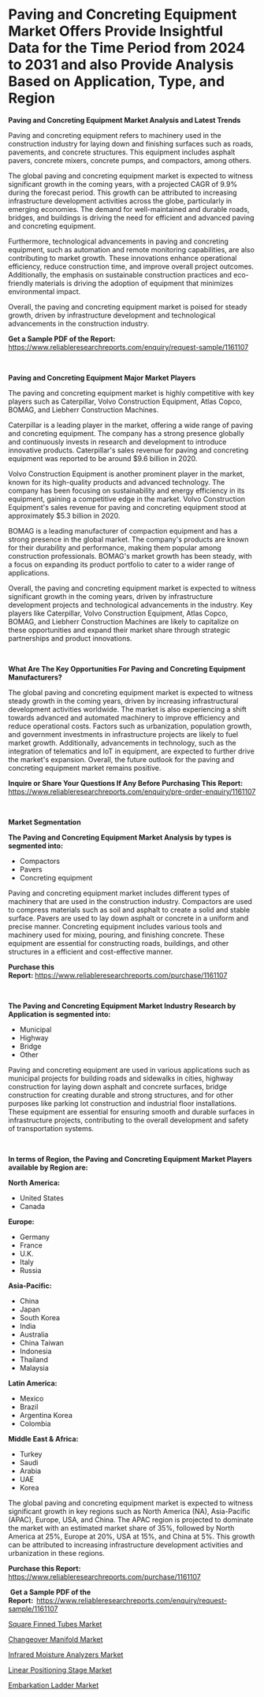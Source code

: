 <p><h1>Paving and Concreting Equipment Market Offers Provide Insightful Data for the Time Period from 2024 to 2031 and also Provide Analysis Based on Application, Type, and Region</h1></p><p><strong>Paving and Concreting Equipment Market Analysis and Latest Trends</strong></p>
<p><p>Paving and concreting equipment refers to machinery used in the construction industry for laying down and finishing surfaces such as roads, pavements, and concrete structures. This equipment includes asphalt pavers, concrete mixers, concrete pumps, and compactors, among others.</p><p>The global paving and concreting equipment market is expected to witness significant growth in the coming years, with a projected CAGR of 9.9% during the forecast period. This growth can be attributed to increasing infrastructure development activities across the globe, particularly in emerging economies. The demand for well-maintained and durable roads, bridges, and buildings is driving the need for efficient and advanced paving and concreting equipment.</p><p>Furthermore, technological advancements in paving and concreting equipment, such as automation and remote monitoring capabilities, are also contributing to market growth. These innovations enhance operational efficiency, reduce construction time, and improve overall project outcomes. Additionally, the emphasis on sustainable construction practices and eco-friendly materials is driving the adoption of equipment that minimizes environmental impact.</p><p>Overall, the paving and concreting equipment market is poised for steady growth, driven by infrastructure development and technological advancements in the construction industry.</p></p>
<p><strong>Get a Sample PDF of the Report:&nbsp;</strong> <a href="https://www.reliableresearchreports.com/enquiry/request-sample/1161107">https://www.reliableresearchreports.com/enquiry/request-sample/1161107</a></p>
<p>&nbsp;</p>
<p><strong>Paving and Concreting Equipment Major Market Players</strong></p>
<p><p>The paving and concreting equipment market is highly competitive with key players such as Caterpillar, Volvo Construction Equipment, Atlas Copco, BOMAG, and Liebherr Construction Machines. </p><p>Caterpillar is a leading player in the market, offering a wide range of paving and concreting equipment. The company has a strong presence globally and continuously invests in research and development to introduce innovative products. Caterpillar's sales revenue for paving and concreting equipment was reported to be around $9.6 billion in 2020.</p><p>Volvo Construction Equipment is another prominent player in the market, known for its high-quality products and advanced technology. The company has been focusing on sustainability and energy efficiency in its equipment, gaining a competitive edge in the market. Volvo Construction Equipment's sales revenue for paving and concreting equipment stood at approximately $5.3 billion in 2020.</p><p>BOMAG is a leading manufacturer of compaction equipment and has a strong presence in the global market. The company's products are known for their durability and performance, making them popular among construction professionals. BOMAG's market growth has been steady, with a focus on expanding its product portfolio to cater to a wider range of applications.</p><p>Overall, the paving and concreting equipment market is expected to witness significant growth in the coming years, driven by infrastructure development projects and technological advancements in the industry. Key players like Caterpillar, Volvo Construction Equipment, Atlas Copco, BOMAG, and Liebherr Construction Machines are likely to capitalize on these opportunities and expand their market share through strategic partnerships and product innovations.</p></p>
<p>&nbsp;</p>
<p><strong>What Are The Key Opportunities For Paving and Concreting Equipment Manufacturers?</strong></p>
<p><p>The global paving and concreting equipment market is expected to witness steady growth in the coming years, driven by increasing infrastructural development activities worldwide. The market is also experiencing a shift towards advanced and automated machinery to improve efficiency and reduce operational costs. Factors such as urbanization, population growth, and government investments in infrastructure projects are likely to fuel market growth. Additionally, advancements in technology, such as the integration of telematics and IoT in equipment, are expected to further drive the market's expansion. Overall, the future outlook for the paving and concreting equipment market remains positive.</p></p>
<p><strong>Inquire or Share Your Questions If Any Before Purchasing This Report:</strong> <a href="https://www.reliableresearchreports.com/enquiry/pre-order-enquiry/1161107">https://www.reliableresearchreports.com/enquiry/pre-order-enquiry/1161107</a></p>
<p>&nbsp;</p>
<p><strong>Market Segmentation</strong></p>
<p><strong>The Paving and Concreting Equipment Market Analysis by types is segmented into:</strong></p>
<p><ul><li>Compactors</li><li>Pavers</li><li>Concreting equipment</li></ul></p>
<p><p>Paving and concreting equipment market includes different types of machinery that are used in the construction industry. Compactors are used to compress materials such as soil and asphalt to create a solid and stable surface. Pavers are used to lay down asphalt or concrete in a uniform and precise manner. Concreting equipment includes various tools and machinery used for mixing, pouring, and finishing concrete. These equipment are essential for constructing roads, buildings, and other structures in a efficient and cost-effective manner.</p></p>
<p><strong>Purchase this Report:&nbsp;</strong><a href="https://www.reliableresearchreports.com/purchase/1161107">https://www.reliableresearchreports.com/purchase/1161107</a></p>
<p>&nbsp;</p>
<p><strong>The Paving and Concreting Equipment Market Industry Research by Application is segmented into:</strong></p>
<p><ul><li>Municipal</li><li>Highway</li><li>Bridge</li><li>Other</li></ul></p>
<p><p>Paving and concreting equipment are used in various applications such as municipal projects for building roads and sidewalks in cities, highway construction for laying down asphalt and concrete surfaces, bridge construction for creating durable and strong structures, and for other purposes like parking lot construction and industrial floor installations. These equipment are essential for ensuring smooth and durable surfaces in infrastructure projects, contributing to the overall development and safety of transportation systems.</p></p>
<p>&nbsp;</p>
<p><strong>In terms of Region, the Paving and Concreting Equipment Market Players available by Region are:</strong></p>
<p>
    <p> <strong> North America: </strong>
        <ul>
            <li>United States</li>
            <li>Canada</li>
        </ul>
        </p> 
    <p> <strong> Europe: </strong>
        <ul>
            <li>Germany</li>
            <li>France</li>
            <li>U.K.</li>
            <li>Italy</li>
            <li>Russia</li>
        </ul>
        </p> 
    <p> <strong> Asia-Pacific: </strong>
        <ul>
            <li>China</li>
            <li>Japan</li>
            <li>South Korea</li>
            <li>India</li>
            <li>Australia</li>
            <li>China Taiwan</li>
            <li>Indonesia</li>
            <li>Thailand</li>
            <li>Malaysia</li>
        </ul>
        </p> 
    <p> <strong> Latin America: </strong>
        <ul>
            <li>Mexico</li>
            <li>Brazil</li>
            <li>Argentina Korea</li>
            <li>Colombia</li>
        </ul>
        </p> 
    <p> <strong> Middle East & Africa: </strong>
        <ul>
            <li>Turkey</li>
            <li>Saudi</li>
            <li>Arabia</li>
            <li>UAE</li>
            <li>Korea</li>
        </ul>
    </p>
    </p>
<p><p>The global paving and concreting equipment market is expected to witness significant growth in key regions such as North America (NA), Asia-Pacific (APAC), Europe, USA, and China. The APAC region is projected to dominate the market with an estimated market share of 35%, followed by North America at 25%, Europe at 20%, USA at 15%, and China at 5%. This growth can be attributed to increasing infrastructure development activities and urbanization in these regions.</p></p>
<p><strong>Purchase this Report: </strong><a href="https://www.reliableresearchreports.com/purchase/1161107">https://www.reliableresearchreports.com/purchase/1161107</a></p>
<p>&nbsp;<strong>Get a Sample PDF of the Report:&nbsp;&nbsp;</strong><a href="https://www.reliableresearchreports.com/enquiry/request-sample/1161107">https://www.reliableresearchreports.com/enquiry/request-sample/1161107</a></p>
<p><strong></strong></p>
<p><p><a href="https://github.com/indrystar/Market-Research-Report-List-1/blob/main/square-finned-tubes-market.md">Square Finned Tubes Market</a></p><p><a href="https://medium.com/p/90398c855294/edit">Changeover Manifold Market</a></p><p><a href="https://github.com/josesg55/Market-Research-Report-List-1/blob/main/infrared-moisture-analyzers-market.md">Infrared Moisture Analyzers Market</a></p><p><a href="https://medium.com/p/4f16dac7f42b/edit">Linear Positioning Stage Market</a></p><p><a href="https://medium.com/@jamesvasquez75/embarkation-ladder-market-size-market-outlook-and-market-forecast-2024-to-2031-bdc4cece7401">Embarkation Ladder Market</a></p></p>